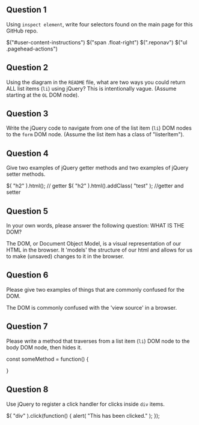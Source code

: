 ## Question 1

Using `inspect element`, write four selectors found on the main page for this
GitHub repo.

<!-- your answer starts here -->
$("#user-content-instructions")
$("span .float-right")
$(".reponav")
$("ul .pagehead-actions")
<!-- your answer ends here -->

## Question 2

Using the diagram in the `README` file, what are two ways you could return ALL
list items (`li`) using jQuery? This is intentionally vague. (Assume starting
at the `OL` DOM node).

<!-- your answer starts here -->

<!-- your answer ends here -->

## Question 3

Write the jQuery code to navigate from one of the list item (`li`) DOM nodes to
the `form` DOM node. (Assume the list item has a class of "listerItem").

<!-- your answer starts here -->

<!-- your answer ends here -->

## Question 4

Give two examples of jQuery getter methods and two examples of jQuery setter
methods.

<!-- your answer starts here -->
$( "h2" ).html(); // getter
$( "h2" ).html().addClass( "test" ); //getter and setter
<!-- your answer ends here -->

## Question 5

In your own words, please answer the following question: WHAT IS THE DOM?

<!-- your answer starts here -->
The DOM, or Document Object Model, is a visual representation of our HTML in the browser. It 'models' the structure of our html and allows for us to make (unsaved) changes to it in the browser.
<!-- your answer ends here -->

## Question 6

Please give two examples of things that are commonly confused for the DOM.

<!-- your answer starts here -->
The DOM is commonly confused with the 'view source' in a browser.
<!-- your answer ends here -->

## Question 7

Please write a method that traverses from a list item (`li`) DOM node to the
body DOM node, then hides it.

<!-- your answer starts here -->
const someMethod = function() {
<!--This is not finished -->
}
<!-- your answer ends here -->

## Question 8

Use jQuery to register a click handler for clicks inside `div` items.

<!-- your answer starts here -->
$( "div" ).click(function() {
  alert( "This has been clicked." );
});
<!-- your answer ends here -->
